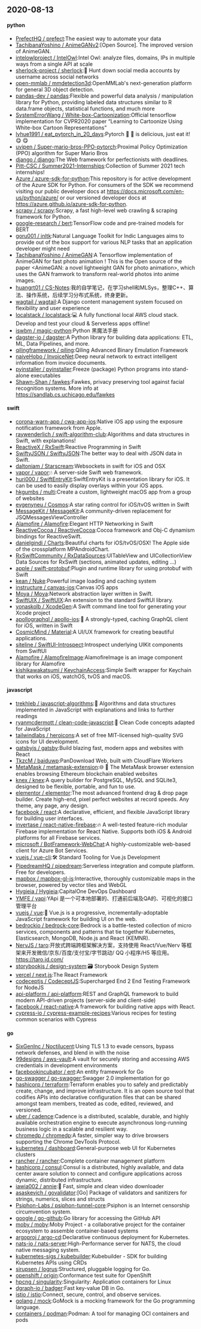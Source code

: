 ## 2020-08-13

#### python
* [PrefectHQ / prefect](https://github.com/PrefectHQ/prefect):The easiest way to automate your data
* [TachibanaYoshino / AnimeGANv2](https://github.com/TachibanaYoshino/AnimeGANv2):[Open Source]. The improved version of AnimeGAN.
* [intelowlproject / IntelOwl](https://github.com/intelowlproject/IntelOwl):Intel Owl: analyze files, domains, IPs in multiple ways from a single API at scale
* [sherlock-project / sherlock](https://github.com/sherlock-project/sherlock):🔎
Hunt down social media accounts by username across social networks
* [open-mmlab / mmdetection3d](https://github.com/open-mmlab/mmdetection3d):OpenMMLab's next-generation platform for general 3D object detection.
* [pandas-dev / pandas](https://github.com/pandas-dev/pandas):Flexible and powerful data analysis / manipulation library for Python, providing labeled data structures similar to R data.frame objects, statistical functions, and much more
* [SystemErrorWang / White-box-Cartoonization](https://github.com/SystemErrorWang/White-box-Cartoonization):Official tensorflow implementation for CVPR2020 paper “Learning to Cartoonize Using White-box Cartoon Representations”
* [lyhue1991 / eat_pytorch_in_20_days](https://github.com/lyhue1991/eat_pytorch_in_20_days):Pytorch
🍊
🍉
is delicious, just eat it!
😋
😋
* [uvipen / Super-mario-bros-PPO-pytorch](https://github.com/uvipen/Super-mario-bros-PPO-pytorch):Proximal Policy Optimization (PPO) algorithm for Super Mario Bros
* [django / django](https://github.com/django/django):The Web framework for perfectionists with deadlines.
* [Pitt-CSC / Summer2021-Internships](https://github.com/Pitt-CSC/Summer2021-Internships):Collection of Summer 2021 tech internships!
* [Azure / azure-sdk-for-python](https://github.com/Azure/azure-sdk-for-python):This repository is for active development of the Azure SDK for Python. For consumers of the SDK we recommend visiting our public developer docs at https://docs.microsoft.com/en-us/python/azure/ or our versioned developer docs at https://azure.github.io/azure-sdk-for-python.
* [scrapy / scrapy](https://github.com/scrapy/scrapy):Scrapy, a fast high-level web crawling & scraping framework for Python.
* [google-research / bert](https://github.com/google-research/bert):TensorFlow code and pre-trained models for BERT
* [goru001 / inltk](https://github.com/goru001/inltk):Natural Language Toolkit for Indic Languages aims to provide out of the box support for various NLP tasks that an application developer might need
* [TachibanaYoshino / AnimeGAN](https://github.com/TachibanaYoshino/AnimeGAN):A Tensorflow implementation of AnimeGAN for fast photo animation ! This is the Open source of the paper <AnimeGAN: a novel lightweight GAN for photo animation>, which uses the GAN framwork to transform real-world photos into anime images.
* [huangrt01 / CS-Notes](https://github.com/huangrt01/CS-Notes):我的自学笔记，在学习shell和MLSys，整理C++、算法、操作系统，后续学习分布式系统，终身更新。
* [wagtail / wagtail](https://github.com/wagtail/wagtail):A Django content management system focused on flexibility and user experience
* [localstack / localstack](https://github.com/localstack/localstack):💻
A fully functional local AWS cloud stack. Develop and test your cloud & Serverless apps offline!
* [iswbm / magic-python](https://github.com/iswbm/magic-python):Python 黑魔法手册
* [dagster-io / dagster](https://github.com/dagster-io/dagster):A Python library for building data applications: ETL, ML, Data Pipelines, and more.
* [qilingframework / qiling](https://github.com/qilingframework/qiling):Qiling Advanced Binary Emulation Framework
* [naiveHobo / InvoiceNet](https://github.com/naiveHobo/InvoiceNet):Deep neural network to extract intelligent information from invoice documents.
* [pyinstaller / pyinstaller](https://github.com/pyinstaller/pyinstaller):Freeze (package) Python programs into stand-alone executables
* [Shawn-Shan / fawkes](https://github.com/Shawn-Shan/fawkes):Fawkes, privacy preserving tool against facial recognition systems. More info at https://sandlab.cs.uchicago.edu/fawkes

#### swift
* [corona-warn-app / cwa-app-ios](https://github.com/corona-warn-app/cwa-app-ios):Native iOS app using the exposure notification framework from Apple.
* [raywenderlich / swift-algorithm-club](https://github.com/raywenderlich/swift-algorithm-club):Algorithms and data structures in Swift, with explanations!
* [ReactiveX / RxSwift](https://github.com/ReactiveX/RxSwift):Reactive Programming in Swift
* [SwiftyJSON / SwiftyJSON](https://github.com/SwiftyJSON/SwiftyJSON):The better way to deal with JSON data in Swift.
* [daltoniam / Starscream](https://github.com/daltoniam/Starscream):Websockets in swift for iOS and OSX
* [vapor / vapor](https://github.com/vapor/vapor):💧
A server-side Swift web framework.
* [huri000 / SwiftEntryKit](https://github.com/huri000/SwiftEntryKit):SwiftEntryKit is a presentation library for iOS. It can be used to easily display overlays within your iOS apps.
* [hkgumbs / multi](https://github.com/hkgumbs/multi):Create a custom, lightweight macOS app from a group of websites
* [evgenyneu / Cosmos](https://github.com/evgenyneu/Cosmos):A star rating control for iOS/tvOS written in Swift
* [MessageKit / MessageKit](https://github.com/MessageKit/MessageKit):A community-driven replacement for JSQMessagesViewController
* [Alamofire / Alamofire](https://github.com/Alamofire/Alamofire):Elegant HTTP Networking in Swift
* [ReactiveCocoa / ReactiveCocoa](https://github.com/ReactiveCocoa/ReactiveCocoa):Cocoa framework and Obj-C dynamism bindings for ReactiveSwift.
* [danielgindi / Charts](https://github.com/danielgindi/Charts):Beautiful charts for iOS/tvOS/OSX! The Apple side of the crossplatform MPAndroidChart.
* [RxSwiftCommunity / RxDataSources](https://github.com/RxSwiftCommunity/RxDataSources):UITableView and UICollectionView Data Sources for RxSwift (sections, animated updates, editing ...)
* [apple / swift-protobuf](https://github.com/apple/swift-protobuf):Plugin and runtime library for using protobuf with Swift
* [kean / Nuke](https://github.com/kean/Nuke):Powerful image loading and caching system
* [instructure / canvas-ios](https://github.com/instructure/canvas-ios):Canvas iOS apps
* [Moya / Moya](https://github.com/Moya/Moya):Network abstraction layer written in Swift.
* [SwiftUIX / SwiftUIX](https://github.com/SwiftUIX/SwiftUIX):An extension to the standard SwiftUI library.
* [yonaskolb / XcodeGen](https://github.com/yonaskolb/XcodeGen):A Swift command line tool for generating your Xcode project
* [apollographql / apollo-ios](https://github.com/apollographql/apollo-ios):📱
A strongly-typed, caching GraphQL client for iOS, written in Swift
* [CosmicMind / Material](https://github.com/CosmicMind/Material):A UI/UX framework for creating beautiful applications.
* [siteline / SwiftUI-Introspect](https://github.com/siteline/SwiftUI-Introspect):Introspect underlying UIKit components from SwiftUI
* [Alamofire / AlamofireImage](https://github.com/Alamofire/AlamofireImage):AlamofireImage is an image component library for Alamofire
* [kishikawakatsumi / KeychainAccess](https://github.com/kishikawakatsumi/KeychainAccess):Simple Swift wrapper for Keychain that works on iOS, watchOS, tvOS and macOS.

#### javascript
* [trekhleb / javascript-algorithms](https://github.com/trekhleb/javascript-algorithms):📝
Algorithms and data structures implemented in JavaScript with explanations and links to further readings
* [ryanmcdermott / clean-code-javascript](https://github.com/ryanmcdermott/clean-code-javascript):🛁
Clean Code concepts adapted for JavaScript
* [tailwindlabs / heroicons](https://github.com/tailwindlabs/heroicons):A set of free MIT-licensed high-quality SVG icons for UI development.
* [gatsbyjs / gatsby](https://github.com/gatsbyjs/gatsby):Build blazing fast, modern apps and websites with React
* [TkzcM / baiduwp](https://github.com/TkzcM/baiduwp):PanDownload Web, built with CloudFlare Workers
* [MetaMask / metamask-extension](https://github.com/MetaMask/metamask-extension):🌐
🔌
The MetaMask browser extension enables browsing Ethereum blockchain enabled websites
* [knex / knex](https://github.com/knex/knex):A query builder for PostgreSQL, MySQL and SQLite3, designed to be flexible, portable, and fun to use.
* [elementor / elementor](https://github.com/elementor/elementor):The most advanced frontend drag & drop page builder. Create high-end, pixel perfect websites at record speeds. Any theme, any page, any design.
* [facebook / react](https://github.com/facebook/react):A declarative, efficient, and flexible JavaScript library for building user interfaces.
* [invertase / react-native-firebase](https://github.com/invertase/react-native-firebase):🔥
A well-tested feature-rich modular Firebase implementation for React Native. Supports both iOS & Android platforms for all Firebase services.
* [microsoft / BotFramework-WebChat](https://github.com/microsoft/BotFramework-WebChat):A highly-customizable web-based client for Azure Bot Services.
* [vuejs / vue-cli](https://github.com/vuejs/vue-cli):🛠️
Standard Tooling for Vue.js Development
* [PipedreamHQ / pipedream](https://github.com/PipedreamHQ/pipedream):Serverless integration and compute platform. Free for developers.
* [mapbox / mapbox-gl-js](https://github.com/mapbox/mapbox-gl-js):Interactive, thoroughly customizable maps in the browser, powered by vector tiles and WebGL
* [Hygieia / Hygieia](https://github.com/Hygieia/Hygieia):CapitalOne DevOps Dashboard
* [YMFE / yapi](https://github.com/YMFE/yapi):YApi 是一个可本地部署的、打通前后端及QA的、可视化的接口管理平台
* [vuejs / vue](https://github.com/vuejs/vue):🖖
Vue.js is a progressive, incrementally-adoptable JavaScript framework for building UI on the web.
* [bedrockio / bedrock-core](https://github.com/bedrockio/bedrock-core):Bedrock is a battle-tested collection of micro services, components and patterns that tie together Kubernetes, Elasticsearch, MongoDB, Node.js and React (KEMNR).
* [NervJS / taro](https://github.com/NervJS/taro):开放式跨端跨框架解决方案，支持使用 React/Vue/Nerv 等框架来开发微信/京东/百度/支付宝/字节跳动/ QQ 小程序/H5 等应用。 https://taro.jd.com/
* [storybookjs / design-system](https://github.com/storybookjs/design-system):🗃
Storybook Design System
* [vercel / next.js](https://github.com/vercel/next.js):The React Framework
* [codeceptjs / CodeceptJS](https://github.com/codeceptjs/CodeceptJS):Supercharged End 2 End Testing Framework for NodeJS
* [api-platform / api-platform](https://github.com/api-platform/api-platform):REST and GraphQL framework to build modern API-driven projects (server-side and client-side)
* [facebook / react-native](https://github.com/facebook/react-native):A framework for building native apps with React.
* [cypress-io / cypress-example-recipes](https://github.com/cypress-io/cypress-example-recipes):Various recipes for testing common scenarios with Cypress

#### go
* [SixGenInc / Noctilucent](https://github.com/SixGenInc/Noctilucent):Using TLS 1.3 to evade censors, bypass network defenses, and blend in with the noise
* [99designs / aws-vault](https://github.com/99designs/aws-vault):A vault for securely storing and accessing AWS credentials in development environments
* [facebookincubator / ent](https://github.com/facebookincubator/ent):An entity framework for Go
* [go-swagger / go-swagger](https://github.com/go-swagger/go-swagger):Swagger 2.0 implementation for go
* [hashicorp / terraform](https://github.com/hashicorp/terraform):Terraform enables you to safely and predictably create, change, and improve infrastructure. It is an open source tool that codifies APIs into declarative configuration files that can be shared amongst team members, treated as code, edited, reviewed, and versioned.
* [uber / cadence](https://github.com/uber/cadence):Cadence is a distributed, scalable, durable, and highly available orchestration engine to execute asynchronous long-running business logic in a scalable and resilient way.
* [chromedp / chromedp](https://github.com/chromedp/chromedp):A faster, simpler way to drive browsers supporting the Chrome DevTools Protocol.
* [kubernetes / dashboard](https://github.com/kubernetes/dashboard):General-purpose web UI for Kubernetes clusters
* [rancher / rancher](https://github.com/rancher/rancher):Complete container management platform
* [hashicorp / consul](https://github.com/hashicorp/consul):Consul is a distributed, highly available, and data center aware solution to connect and configure applications across dynamic, distributed infrastructure.
* [iawia002 / annie](https://github.com/iawia002/annie):👾
Fast, simple and clean video downloader
* [asaskevich / govalidator](https://github.com/asaskevich/govalidator):[Go] Package of validators and sanitizers for strings, numerics, slices and structs
* [Psiphon-Labs / psiphon-tunnel-core](https://github.com/Psiphon-Labs/psiphon-tunnel-core):Psiphon is an Internet censorship circumvention system.
* [google / go-github](https://github.com/google/go-github):Go library for accessing the GitHub API
* [moby / moby](https://github.com/moby/moby):Moby Project - a collaborative project for the container ecosystem to assemble container-based systems
* [argoproj / argo-cd](https://github.com/argoproj/argo-cd):Declarative continuous deployment for Kubernetes.
* [nats-io / nats-server](https://github.com/nats-io/nats-server):High-Performance server for NATS, the cloud native messaging system.
* [kubernetes-sigs / kubebuilder](https://github.com/kubernetes-sigs/kubebuilder):Kubebuilder - SDK for building Kubernetes APIs using CRDs
* [sirupsen / logrus](https://github.com/sirupsen/logrus):Structured, pluggable logging for Go.
* [openshift / origin](https://github.com/openshift/origin):Conformance test suite for OpenShift
* [hpcng / singularity](https://github.com/hpcng/singularity):Singularity: Application containers for Linux
* [dgraph-io / badger](https://github.com/dgraph-io/badger):Fast key-value DB in Go.
* [istio / istio](https://github.com/istio/istio):Connect, secure, control, and observe services.
* [golang / mock](https://github.com/golang/mock):GoMock is a mocking framework for the Go programming language.
* [containers / podman](https://github.com/containers/podman):Podman: A tool for managing OCI containers and pods
